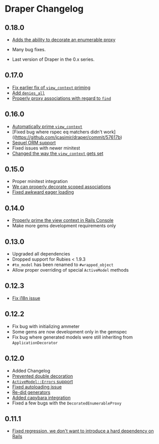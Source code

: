 # Draper Changelog

## 0.18.0

* [Adds the ability to decorate an enumerable proxy](https://github.com/drapergem/draper/commit/67c7125192740a7586a3a635acd735ae01b97837)

* Many bug fixes.

* Last version of Draper in the 0.x series.

## 0.17.0

* [Fix earlier fix of `view_context` priming](https://github.com/jcasimir/draper/commit/5da44336)
* [Add `denies_all`](https://github.com/jcasimir/draper/commit/148e732)
* [Properly proxy associations with regard to `find`](https://github.com/jcasimir/draper/commit/d46d19205e)

## 0.16.0

* [Automatically prime `view_context`](https://github.com/jcasimir/draper/commit/057ab4e8)
* [Fixed bug where rspec eq matchers didn't work]((https://github.com/jcasimir/draper/commit/57617b)
* [Sequel ORM support](https://github.com/jcasimir/draper/commit/7d4942)
* Fixed issues with newer minitest
* [Changed the way the `view_context` gets set](https://github.com/jcasimir/draper/commit/0b03d9c)

## 0.15.0

* Proper minitest integration
* [We can properly decorate scoped associations](https://github.com/jcasimir/draper/issues/223)
* [Fixed awkward eager loading](https://github.com/jcasimir/draper/commit/7dc3510b)

## 0.14.0

* [Properly prime the view context in Rails Console](https://github.com/jcasimir/draper/commit/738074f)
* Make more gems development requirements only

## 0.13.0

* Upgraded all dependencies
* Dropped support for Rubies < 1.9.3
* `#to_model` has been renamed to `#wrapped_object`
* Allow proper overriding of special `ActiveModel` methods

## 0.12.3

* [Fix i18n issue](https://github.com/jcasimir/draper/issues/202)

## 0.12.2

* Fix bug with initializing ammeter
* Some gems are now development only in the gemspec
* Fix bug where generated models were still inheriting from `ApplicationDecorator`

## 0.12.0

* Added Changelog
* [Prevented double decoration](https://github.com/jcasimir/draper/issues/173)
* [`ActiveModel::Errors` support](https://github.com/jcasimir/draper/commit/19496f0c)
* [Fixed autoloading issue](https://github.com/jcasimir/draper/issues/188)
* [Re-did generators](https://github.com/jcasimir/draper/commit/9155e58f)
* [Added capybara integration](https://github.com/jcasimir/draper/commit/57c8678e)
* Fixed a few bugs with the `DecoratedEnumerableProxy`

## 0.11.1

* [Fixed regression, we don't want to introduce a hard dependency on Rails](https://github.com/jcasimir/draper/issues/107)
